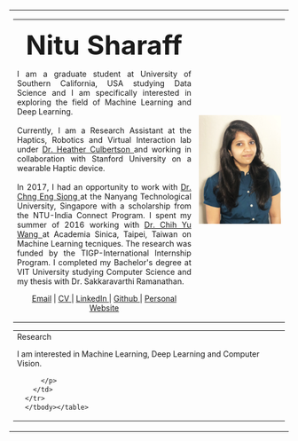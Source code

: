 

<html><head>
  
 
  
  
  </head>
  <body>
      <table width="800" border="0px" align="center" cellspacing="0" cellpadding="0">
    <tbody><tr>
    <td>
      <table width="100%" align="center" border="0" cellspacing="0" cellpadding="20">
      <tbody><tr>
        <td width="67%" valign="middle">
        <p align="center">
          <name> <font size="7"><b>Nitu Sharaff</b></font></name>
        </p>
        <p align="justify">I am a graduate student at University of Southern California, USA studying Data Science and I am specifically interested in exploring the field of Machine Learning and Deep Learning.
        <br><br>
         Currently, I am a Research Assistant at the Haptics, Robotics and Virtual Interaction lab under <a href="https://sites.usc.edu/culbertson/"> Dr. Heather Culbertson </a> and working in collaboration with Stanford University on a wearable Haptic device. 
        <br><br>
        In 2017, I had an opportunity to work with <a href="http://www.ntu.edu.sg/home/aseschng/"> Dr. Chng Eng Siong </a> at the Nanyang Technological University, Singapore with a scholarship from the NTU-India Connect Program. I spent my summer of 2016 working with <a href="https://www.citi.sinica.edu.tw/pages/cywang/contact_en.html"> Dr. Chih Yu Wang </a> at Academia Sinica, Taipei, Taiwan on Machine Learning tecniques. The research was funded by the TIGP-International Internship Program. 
 I completed my Bachelor's degree at VIT University studying Computer Science and my thesis with Dr. Sakkaravarthi Ramanathan.
        </p>
        <p align="center">
          <a href="mailto:removethis-sharaff@usc.edu">Email</a> | 
          <a href="http://www.ntu.edu.sg/home/aseschng/"> CV </a> |
          <a href="http://www.linkedin.com/in/nitusharaff/"> LinkedIn </a> | 
          <a href="http://www.github.com/nitusharaff/"> Github </a> | 
          <a href="http://www.nitusharaff.com/"> Personal Website </a>
        </p>
        </td>
        <td width="33%">
        <img src="about2.jpg" >
        </td>
      </tr>
      </tbody></table>
      <table width="100%" align="center" border="0" cellspacing="0" cellpadding="20">
      <tbody><tr>
        <td width="100%" valign="middle">
          <heading>Research</heading>
          <p>
I am interested in Machine Learning, Deep Learning and Computer Vision.

          </p>
        </td>
      </tr>
      </tbody></table>










































